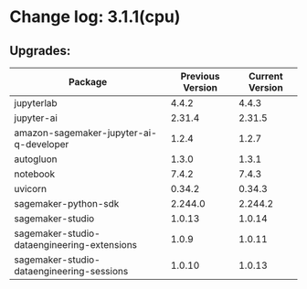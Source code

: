 # Change log: 3.1.1(cpu)

## Upgrades: 

Package | Previous Version | Current Version
---|---|---
jupyterlab|4.4.2|4.4.3
jupyter-ai|2.31.4|2.31.5
amazon-sagemaker-jupyter-ai-q-developer|1.2.4|1.2.7
autogluon|1.3.0|1.3.1
notebook|7.4.2|7.4.3
uvicorn|0.34.2|0.34.3
sagemaker-python-sdk|2.244.0|2.244.2
sagemaker-studio|1.0.13|1.0.14
sagemaker-studio-dataengineering-extensions|1.0.9|1.0.11
sagemaker-studio-dataengineering-sessions|1.0.10|1.0.13
